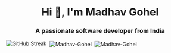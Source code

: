<h1 align="center">Hi 👋, I'm Madhav Gohel</h1>
<h3 align="center">A passionate software developer from India</h3>
<img src="https://streak-stats.demolab.com?user=Madhav-Gohel&theme=dark&hide_border=true&type=png" alt="GitHub Streak" />
&nbsp;<img align="center" src="https://github-readme-stats.vercel.app/api?username=Madhav-Gohel&show_icons=true&locale=en&theme=dark" alt="Madhav-Gohel" />
&nbsp;<img align="center" src="https://github-readme-stats.vercel.app/api/top-langs/?username=Madhav-Gohel&show_icons=true&locale=en&theme=dark&layout=pie" alt="Madhav-Gohel" />
